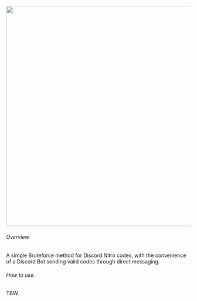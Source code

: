 ## <p align="center"> <img src="https://github.com/kolour/dnb/blob/master/discordbrute.png" width="600"> </p>
###### Overview.
A simple Bruteforce method for Discord Nitro codes, with the convenience of a Discord Bot sending valid codes through direct messaging. 
###### How to use.
TBW.
